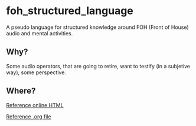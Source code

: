 # foh_structured_language
A pseudo language for structured knowledge around FOH (Front of House) audio and mental activities.

## Why?
Some audio operators, that are going to retire, want to testify (in a subjetive way), some perspective.

## Where?

[Reference online HTML ](https://son0p.github.io/foh_pseudo_language/reference.html)

[Reference .org file](https://son0p.github.io/foh_pseudo_language/reference.org)
